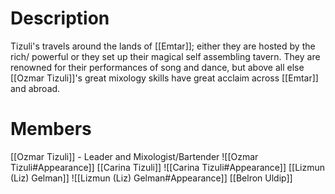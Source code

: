 
# Description
Tizuli's travels around the lands of [[Emtar]]; either they are hosted by the rich/ powerful or they set up their magical self assembling tavern. They are renowned for their performances of song and dance, but above all else [[Ozmar Tizuli]]'s great mixology skills have great acclaim across [[Emtar]] and abroad.
# Members
[[Ozmar Tizuli]] - Leader and Mixologist/Bartender
![[Ozmar Tizuli#Appearance]]
[[Carina Tizuli]]
![[Carina Tizuli#Appearance]]
[[Lizmun (Liz) Gelman]]
![[Lizmun (Liz) Gelman#Appearance]]
[[Belron Uldip]]